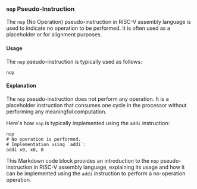 ### `nop` Pseudo-Instruction

The `nop` (No Operation) pseudo-instruction in RISC-V assembly language is used to indicate no operation to be performed. It is often used as a placeholder or for alignment purposes.

#### Usage

The `nop` pseudo-instruction is typically used as follows:

```assembly
nop
```

#### Explanation

The `nop` pseudo-instruction does not perform any operation. It is a placeholder instruction that consumes one cycle in the processor without performing any meaningful computation.

Here's how `nop` is typically implemented using the `addi` instruction:

```assembly
nop
# No operation is performed.
# Implementation using `addi`:
addi x0, x0, 0
```

This Markdown code block provides an introduction to the `nop` pseudo-instruction in RISC-V assembly language, explaining its usage and how it can be implemented using the `addi` instruction to perform a no-operation operation.